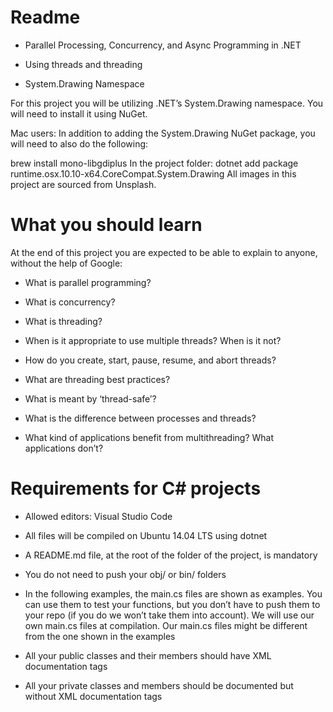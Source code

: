 # Readme

- Parallel Processing, Concurrency, and Async Programming in .NET

- Using threads and threading

- System.Drawing Namespace

For this project you will be utilizing .NET’s System.Drawing namespace. You will need to install it using NuGet.

Mac users: In addition to adding the System.Drawing NuGet package, you will need to also do the following:

brew install mono-libgdiplus
In the project folder: dotnet add package runtime.osx.10.10-x64.CoreCompat.System.Drawing
All images in this project are sourced from Unsplash.

# What you should learn

At the end of this project you are expected to be able to explain to anyone, without the help of Google:

- What is parallel programming?

- What is concurrency?

- What is threading?

- When is it appropriate to use multiple threads? When is it not?

- How do you create, start, pause, resume, and abort threads?

- What are threading best practices?

- What is meant by ‘thread-safe’?

- What is the difference between processes and threads?

- What kind of applications benefit from multithreading? What applications don’t?

# Requirements for C# projects

- Allowed editors: Visual Studio Code

- All files will be compiled on Ubuntu 14.04 LTS using dotnet

- A README.md file, at the root of the folder of the project, is mandatory

- You do not need to push your obj/ or bin/ folders

- In the following examples, the main.cs files are shown as examples. You can use them to test your functions, but you don’t have to push them to your repo (if you do we won’t take them into account). We will use our own main.cs files at compilation. Our main.cs files might be different from the one shown in the examples

- All your public classes and their members should have XML documentation tags

- All your private classes and members should be documented but without XML documentation tags
